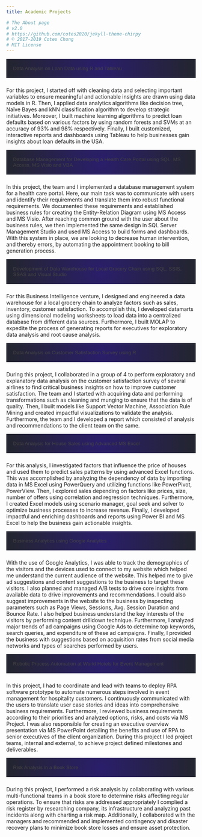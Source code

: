 ```yaml
---
title: Academic Projects

# The About page
# v2.0
# https://github.com/cotes2020/jekyll-theme-chirpy
# © 2017-2019 Cotes Chung
# MIT License
---
```

<html>
<head>
<meta name="viewport" content="width=device-width, initial-scale=1">
<style>
.accordion {
  color: #444;
  cursor: pointer;
  padding: 18px;
  width: 100%;
  border: none;
  text-align: left;
  outline: none;
  transition: 0.4s;
  margin-bottom: 10px;
  background-image: radial-gradient( circle, rgba(42, 30, 107, 1) 0%, rgba(35, 37, 46, 1) 100%);
}

.active, .accordion:hover {
  background-color: #ccc;
}

.accordion:after {
  content: '\002B';
  color: #777;
  font-weight: bold;
  float: right;
  margin-left: 5px;
}

.active:after {
  content: "\2212";
}

.panel {
  padding: 0 18px;
  background-color: white;
  max-height: 0;
  overflow: hidden;
  transition: max-height 0.2s ease-out;
}
</style>
</head>
<body>

<button class="accordion">Data Analysis on Loan Data using R and Tableau</button>
<div class="panel">
  <p>For this project, I started off with cleaning data and selecting important variables to ensure meaningful and actionable insights are drawn using data models in R. 
  Then, I applied data analytics algorithms like decision tree, Naïve Bayes and kNN classification algorithm to develop strategic initiatives. 
  Moreover, I built machine learning algorithms to predict loan defaults based on various factors by using random forests and SVMs at an accuracy of 93% and 98% respectively. 
  Finally, I built customized, interactive reports and dashboards using Tableau to help businesses gain insights about loan defaults in the USA.</p>
</div>

<button class="accordion">Database Management for Developing a Health Care Portal using SQL, MS Access, MS Visio and VBA</button>
<div class="panel">
  <p>In this project, the team and I implemented a database management system for a health care portal. 
  Here, our main task was to communicate with users and identify their requirements and translate them into robust functional requirements. 
  We documented these requirements and established business rules for creating the Entity-Relation Diagram using MS Access and MS Visio. 
  After reaching common ground with the user about the business rules, we then implemented the same design in SQL Server Management Studio and used MS Access to build forms and dashboards. 
  With this system in place, we are looking to decrease human intervention, and thereby errors, by automating the appointment booking to bill generation process.</p>
</div>

<button class="accordion">Development of Data Warehouse for Local Grocery Chain using SQL, SSIS, SSAS and Visual Studio</button>
<div class="panel">
  <p>For this Business Intelligence venture, I designed and engineered a data warehouse for a local grocery chain to analyze factors such as sales, inventory, customer satisfaction. 
  To accomplish this, I developed datamarts using dimensional modeling worksheets to load data into a centralized database from different data sources. 
  Furthermore, I built MOLAP to expedite the process of generating reports for executives for exploratory data analysis and root cause analysis.</p>
</div>

<button class="accordion">Data Analysis on Customer Satisfaction Survey using R</button>
<div class="panel">
  <p>During this project, I collaborated in a group of 4 to perform exploratory and explanatory data analysis on the customer satisfaction survey of several airlines to find critical business insights on how to improve customer satisfaction. 
  The team and I started with acquiring data and performing transformations such as cleaning and munging to ensure that the data is of quality. 
  Then, I built models like Support Vector Machine, Association Rule Mining and created impactful visualizations to validate the analysis. 
  Furthermore, the team and I developed a report which consisted of analysis and recommendations to the client team on the same.</p>
</div>

<button class="accordion">Data Analysis for House Sales using Advanced MS Excel</button>
<div class="panel">
  <p>For this analysis, I investigated factors that influence the price of houses and used them to predict sales patterns by using advanced Excel functions. 
  This was accomplished by analyzing the dependency of data by importing data in MS Excel using PowerQuery and utilizing functions like PowerPivot, PowerView. 
  Then, I explored sales depending on factors like prices, size, number of offers using correlation and regression techniques. 
  Furthermore, I created Excel models using scenario manager, goal seek and solver to optimize business processes to increase revenue. 
  Finally, I developed impactful and enriching dashboards and reports using Power BI and MS Excel to help the business gain actionable insights.</p>
</div>

<button class="accordion">Business Analytics using Google Analytics</button>
<div class="panel">
  <p>With the use of Google Analytics, I was able to track the demographics of the visitors and the devices used to connect to my website which helped me understand the current audience of the website. 
  This helped me to give ad suggestions and content suggestions to the business to target these visitors. 
  I also planned and managed A/B tests to drive core insights from available data to drive improvements and recommendations. 
  I could also suggest improvements in the website to the business by inspecting parameters such as Page Views, Sessions, Avg. Session Duration and Bounce Rate. 
  I also helped business understand the key interests of the visitors by performing content drilldown technique. 
  Furthermore, I analyzed major trends of ad campaigns using Google Ads to determine top keywords, search queries, and expenditure of these ad campaigns. 
  Finally, I provided the business with suggestions based on acquisition rates from social media networks and types of searches performed by users.</p>
</div>

<button class="accordion">Robotic Process Automation at World Hotels for Event Management</button>
<div class="panel">
  <p>In this project, I had to coordinate and lead with teams to deploy RPA software prototype to automate numerous steps involved in event management for hospitality customers. 
  I continuously communicated with the users to translate user case stories and ideas into comprehensive business requirements. 
  Furthermore, I reviewed business requirements according to their priorities and analyzed options, risks, and costs via MS Project. 
  I was also responsible for creating an executive overview presentation via MS PowerPoint detailing the benefits and use of RPA to senior executives of the client organization. 
  During this project I led project teams, internal and external, to achieve project defined milestones and deliverables.</p>
</div>

<button class="accordion">Risk Analysis in a Book Store</button>
<div class="panel">
  <p>During this project, I performed a risk analysis by collaborating with various multi-functional teams in a book store to determine risks affecting regular operations. 
  To ensure that risks are addressed appropriately I complied a risk register by researching company, its infrastructure and analyzing past incidents along with charting a risk map. 
  Additionally, I collaborated with the managers and recommended and implemented contingency and disaster recovery plans to minimize book store losses and ensure asset protection.
</p>
</div>

<script>
var acc = document.getElementsByClassName("accordion");
var i;

for (i = 0; i < acc.length; i++) {
  acc[i].addEventListener("click", function() {
    this.classList.toggle("active");
    var panel = this.nextElementSibling;
    if (panel.style.maxHeight) {
      panel.style.maxHeight = null;
    } else {
      panel.style.maxHeight = panel.scrollHeight + "px";
    } 
  });
}
</script>

</body>
</html>